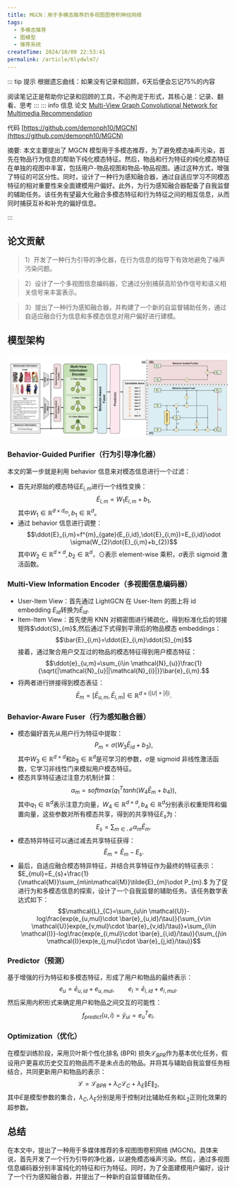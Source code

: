 ```yaml
---
title: MGCN：用于多模态推荐的多视图图卷积神经网络
tags:
  - 多模态推荐
  - 图模型
  - 推荐系统
createTime: 2024/10/09 22:53:41
permalink: /article/6lydwlm7/
---
```

::: tip 提示
根据遗忘曲线：如果没有记录和回顾，6天后便会忘记75%的内容

阅读笔记正是帮助你记录和回顾的工具，不必拘泥于形式，其核心是：记录、翻看、思考
:::
::: info 信息
论文 [Multi-View Graph Convolutional Network for Multimedia Recommendation](http://124.222.48.233/wp-content/uploads/2023/11/1700442847-Multi-View-Graph-Convolutional-Network-for-Multimedia-Recommendation.pdf)     

代码 [https://github.com/demonph10/MGCN](https://github.com/demonph10/MGCN)

摘要: 本文主要提出了 MGCN 模型用于多模态推荐，为了避免模态噪声污染，首先在物品行为信息的帮助下纯化模态特征。然后，物品和行为特征的纯化模态特征在单独的视图中丰富，包括用户-物品视图和物品-物品视图。通过这种方式，增强了特征的可区分性。同时，设计了一种行为感知融合器，通过自适应学习不同模态特征的相对重要性来全面建模用户偏好。此外，为行为感知融合器配备了自我监督的辅助任务。该任务有望最大化融合多模态特征和行为特征之间的相互信息，从而同时捕获互补和补充的偏好信息。

:::

## 论文贡献
> 1）开发了一种行为引导的净化器，在行为信息的指导下有效地避免了噪声污染问题。

> 2）设计了一个多视图信息编码器，它通过分别捕获高阶协作信号和语义相关信号来丰富表示。

> 3）提出了一种行为感知融合器，并构建了一个新的自监督辅助任务，通过自适应融合行为信息和多模态信息对用户偏好进行建模。

## 模型架构
![alt text](pic/mgcn.png)

### Behavior-Guided Purifier（行为引导净化器）
本文的第一步就是利用 behavior 信息来对模态信息进行一个过滤：
- 首先对原始的模态特征$E_{i,m}$进行一个线性变换：
$$\dot{E}_{i,m}=W_{1}E_{i,m}+b_{1},$$
其中$W_{1}\in \mathbb{R}^{d\times d_{m}},b_{1}\in \mathbb{R}^{d}$。
-  通过 behavior 信息进行调整：
$$\ddot{E}_{i,m}=f^{m}_{gate}(E_{i,id},\dot{E}_{i,m})=E_{i,id}\odot \sigma(W_{2}\dot{E}_{i,m}+b_{2})$$
其中$W_{2}\in \mathbb{R}^{d\times d},b_{2}\in \mathbb{R}^{d}$，$\odot$表示 element-wise 乘积，$\sigma$表示 sigmoid 激活函数。

### Multi-View Information Encoder（多视图信息编码器）
- User-Item View：首先通过 LightGCN 在 User-Item 的图上将 id embedding $E_{id}$转换为$\bar{E}_{id}$.
- Item-Item View：首先使用 KNN 对稠密图进行稀疏化，得到标准化后的邻接矩阵$\ddot{S}_{m}$,然后通过下式得到平滑后的物品模态 embeddings：
$$\bar{E}_{i,m}=\ddot{E}_{i,m}\ddot{S}_{m}$$
接着，通过聚合用户交互过的物品的模态特征得到用户模态特征：
$$\ddot{e}_{u,m}=\sum_{i\in \mathcal{N}_{u}}\frac{1}{\sqrt{|\mathcal{N}_{u}||\mathcal{N}_{i}|}}\bar{e}_{i,m}.$$
- 将两者进行拼接得到模态表征：
$$\bar{E}_{m}=[\bar{E}_{u,m},\bar{E}_{i,m}]\in \mathbb{R}^{d\times (|U|+|I|)}.$$

### Behavior-Aware Fuser（行为感知融合器）
- 模态偏好首先从用户行为特征中提取：
$$P_{m}=\sigma(W_{3}\bar{E}_{id} + b_{3}),$$
其中$W_{3}\in\mathbb{R}^{d\times d}$和$b_{3}\in\mathbb{R}^{d}$是可学习的参数，$\sigma$是 sigmoid 非线性激活函数，它学习非线性门来模拟用户模态特征。
- 模态共享特征通过注意力机制计算：
$$\alpha_{m}=softmax(q_{1}^{T}tanh(W_{4}\bar{E}_{m}+b_{4})),$$
其中$q_{1}\in\mathbb{R}^{d}$表示注意力向量，$W_{4}\in\mathbb{R}^{d\times d}, b_{4}\in\mathbb{R}^{d}$分别表示权重矩阵和偏置向量，这些参数对所有模态共享，得到的共享特征$E_{s}$为：
$$E_{s}=\sum_{m\in\mathcal{M}}\alpha_{m}\bar{E}_{m}.$$
- 模态特异特征可以通过减去共享特征获得：
$$\tilde{E}_{m}=\bar{E}_{m}-E_{s}.$$
- 最后，自适应融合模态特异特征，并结合共享特征作为最终的特征表示：
$E_{mul}=E_{s}+\frac{1}{\mathcal{M}}\sum_{m\in\mathcal{M}}\tilde{E}_{m}\odot P_{m}.$
为了促进行为和多模态信息的探索，设计了一个自我监督的辅助任务。该任务数学表达式如下：
$$\mathcal{L}_{C}=\sum_{u\in \mathcal{U}}-log\frac{exp(e_{u,mul}\cdot \bar{e}_{u,id}/\tau)}{\sum_{v\in \mathcal{U}}exp(e_{v,mul}\cdot \bar{e}_{v,id}/\tau)}+\sum_{i\in \mathcal{I}}-log\frac{exp(e_{i,mul}\cdot \bar{e}_{i,id}/\tau)}{\sum_{j\in \mathcal{I}}exp(e_{j,mul}\cdot \bar{e}_{j,id}/\tau)}$$

### Predictor（预测）
基于增强的行为特征和多模态特征，形成了用户和物品的最终表示：
$$e_{u}=\bar{e}_{u,id}+e_{u,mul},\qquad e_{i}=\bar{e}_{i,id}+e_{i,mul}.$$
 然后采用内积形式来确定用户和物品之间交互的可能性：
$$f_{predict}(u,i)=\hat{y}_{ui}=e_{u}^{T}e_{i}.$$

### Optimization（优化）
在模型训练阶段，采用贝叶斯个性化排名 (BPR) 损失$\mathcal{L}_{BPR}$作为基本优化任务，假设用户更喜欢历史交互的物品而不是未点击的物品。并将其与辅助自我监督任务相结合，共同更新用户和物品的表示：
$$\mathcal{L}=\mathcal{L}_{BPR}+\lambda_{C}\mathcal{L}_{C}+\lambda_{E}\|E\|_{2},$$
其中$E$是模型参数的集合，$\lambda_{C},\lambda_{E}$分别是用于控制对比辅助任务和$L_{2}$正则化效果的超参数。

## 总结
在本文中，提出了一种用于多媒体推荐的多视图图卷积网络 (MGCN)。具体来说，首先开发了一个行为引导的净化器，以避免模态噪声污染。然后，通过多视图信息编码器分别丰富纯化的特征和行为特征。同时，为了全面建模用户偏好，设计了一个行为感知融合器，并提出了一种新的自监督辅助任务。